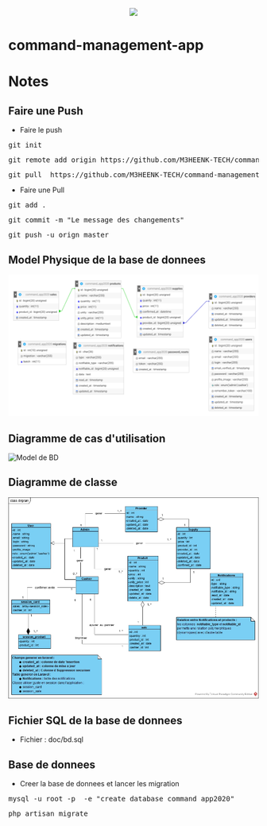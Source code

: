 <p align="center"><img src="https://avatars0.githubusercontent.com/u/45993282?s=200&v=4" width="400"></p>

# command-management-app

# Notes

##  Faire une Push

* Faire le push
<pre>git init</pre>
<pre>git remote add origin https://github.com/M3HEENK-TECH/command-management-app.git</pre>
<pre>git pull  https://github.com/M3HEENK-TECH/command-management-app.git master</pre>

* Faire une Pull
<pre>git add .</pre>
<pre>git commit -m "Le message des changements"</pre>
<pre>git push -u orign master</pre>

## Model Physique  de la base de donnees
![Model de BD](https://raw.githubusercontent.com/M3HEENK-TECH/command-management-app/master/doc/db_model.png)

## Diagramme de cas d'utilisation
![Model de BD](https://raw.githubusercontent.com/M3HEENK-TECH/command-management-app/master/doc/uc_dirgram.jpg)

## Diagramme de classe
![Model de BD](https://raw.githubusercontent.com/M3HEENK-TECH/command-management-app/master/doc/class_dirgram.jpg)


## Fichier SQL de la base de donnees
 * Fichier : doc/bd.sql
 
## Base  de donnees 
* Creer la base de donnees et lancer les migration
<pre>
mysql -u root -p  -e "create database command_app2020"
</pre>
<pre>
php artisan migrate
</pre>
